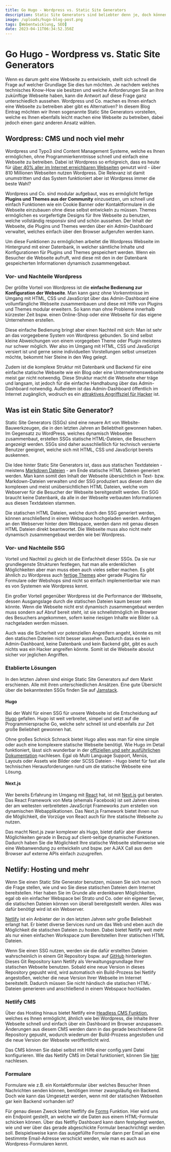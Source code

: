 ```yaml
---
title: Go Hugo - Wordpress vs. Static Site Generators
description: Static Site Generators sind beliebter denn je, doch können Sie mit etablierten Systemen wie Wordpress und Co. mithalten? Wir haben für Sie den Vergleich gemacht.
image: /uploads/hugo-blog-post.png
tags: [Webentwicklung, SEO]
date: 2023-04-11T06:34:52.350Z
---
```


# Go Hugo - Wordpress vs. Static Site Generators
Wenn es darum geht eine Webseite zu entwickeln, stellt sich schnell die Frage auf welcher Grundlage Sie dies tun möchten. Je nachdem welches technisches Know-How sie besitzen und welche Anforderungen Sie an Ihre zukünftige Webseite haben, kann die Antwort auf diese Frage ganz unterschiedlich aussehen. Wordpress und Co. machen es Ihnen einfach eine Webseite zu betreiben aber gibt es Alternativen? In diesem Blog Eintrag möchten wir Ihnen sogenannte Static Site Generators vorstellen, welche es Ihnen ebenfalls leicht machen eine Webseite zu betreiben, dabei jedoch einen ganz anderen Ansatz wählen.

## Wordpress: CMS und noch viel mehr
Wordpress und Typo3 sind Content Management Systeme, welche es Ihnen ermöglichen, ohne Programmierkenntnisse schnell und einfach eine Webseite zu betreiben. Dabei ist Wordpress so erfolgreich, dass es heute für [über 40% aller im Internet erreichbaren Webseiten](https://colorlib.com/wp/wordpress-statistics/) genutzt wird - über 810 Millionen Webseiten nutzen Wordpress. Die Relevanz ist damit unumstritten und das System funktioniert aber ist Wordpress immer die beste Wahl?

Wordpress und Co. sind modular aufgebaut, was es ermöglicht fertige **Plugins und Themes aus der Community** einzusetzen, um schnell und einfach Funktionen wie ein Cookie Banner oder Kontaktformulare in die Webseite einzubauen ohne diese selbst entwickeln zu müssen. Themes ermöglichen es vorgefertigte Designs für Ihre Webseite zu benutzen, welche vollständig responsiv sind und schön aussehen. Der Inhalt der Webseite, die Plugins und Themes werden über ein Admin-Dashboard verwaltet, welches einfach über den Browser aufgerufen werden kann.

Um diese Funktionen zu ermöglichen arbeitet die Wordpress Webseite im Hintergrund mit einer Datenbank, in welcher sämtliche Inhalte und Konfigurationen für Plugins und Themes gespeichert werden. Wenn ein Besucher die Webseite aufruft, wird diese mit den in der Datenbank gespeicherten Informationen dynamisch zusammengebaut.

### Vor- und Nachteile Wordpress
Der größte Vorteil von Wordpress ist die **einfache Bedienung zur Konfiguration der Webseite**. Man kann ganz ohne Vorkenntnisse im Umgang mit HTML, CSS und JavaScript über das Admin-Dashboard eine vollumfängliche Webseite zusammenbauen und diese mit Hilfe von Plugins und Themes modular erweitern. So kann man ohne Probleme innerhalb kürzester Zeit bspw. einen Online-Shop oder eine Webseite für das eigene Unternehmen erstellen.

Diese einfache Bedienung bringt aber einen Nachteil mit sich: Man ist sehr an das vorgegebene System von Wordpress gebunden. So sind selbst kleine Abweichungen von einem vorgegeben Theme oder Plugin meistens nur schwer möglich. Wer also im Umgang mit HTML, CSS und JavaScript versiert ist und gerne seine individuellen Vorstellungen selbst umsetzen möchte, bekommt hier Steine in den Weg gelegt.

Zudem ist die komplexe Struktur mit Datenbank und Backend für eine einfache statische Webseite wie ein Blog oder eine Unternehmenswebseite meist gar nicht notwendig. Diese Struktur macht die Webseite eher träge und langsam, ist jedoch für die einfache Handhabung über das Admin-Dashboard notwendig. Außerdem ist das Admin-Dashboard öffentlich im Internet zugänglich, wodruch es ein [attraktives Angriffsziel für Hacker](https://www.cminds.com/blog/wordpress/7-types-wordpress-attacks/) ist.

## Was ist ein Static Site Generator?
Static Site Generators (SSGs) sind eine neuere Art von Website-Bauwerkzeugen, die in den letzten Jahren an Beliebtheit gewonnen haben. Im Gegensatz zu WordPress, welches dynamisch Webseiten zusammenbaut, erstellen SSGs statische HTML-Dateien, die Besuchern angezeigt werden. SSGs sind daher ausschließlich für technisch versierte Benutzer geeignet, welche sich mit HTML, CSS und JavaScript bereits auskennen.

Die Idee hinter Static Site Generators ist, dass aus statischen Textdateien - meistens [Markdown Dateien](https://github.com/adam-p/markdown-here/wiki/Markdown-Cheatsheet) - am Ende statische HTML Dateien generiert werden. Man kann somit den Inhalt der Webseite übersichtlich in Text- bzw. Markdown-Dateien verwalten und der SSG produziert aus diesen dann die komplexen und meist unübersichtlichen HTML Dateien, welche vom Webserver für die Besucher der Webseite bereitgestellt werden. Ein SGG braucht keine Datenbank, da alle in der Webseite verbauten Informationen aus diesen Textdateien stammen.

Die statischen HTML Dateien, welche durch den SSG generiert werden, können anschließend in einem Webspace hochgeladen werden. Anfragen an den Webserver hinter dem Webspace, werden dann mit genau diesen HTML Dateien direkt beantwortet. Die Webseite muss also nicht mehr dynamisch zusammengebaut werden wie bei Wordpress.

### Vor- und Nachteile SSG
Vorteil und Nachteil zu gleich ist die Einfachheit dieser SSGs. Da sie nur grundlegenste Strukturen festlegen, hat man alle erdenklichen Möglichkeiten aber man muss eben auch vieles selber machen. Es gibt ähnlich zu Wordpress auch [fertige Themes](https://themes.gohugo.io/) aber gerade Plugins für Formulare oder Webshops sind nicht so einfach implementierbar wie man es von Systemen wie Wordpress kennt.

Ein großer Vorteil gegenüber Wordpress ist die Performance der Webseite, dessen Ausgangslage durch die statischen Dateien kaum besser sein könnte. Wenn die Webseite nicht erst dynamisch zusammengebaut werden muss sondern auf Abruf bereit steht, ist sie schnellstmöglich im Browser des Besuchers angekommen, sofern keine riesigen Inhalte wie Bilder o.ä. nachgeladen werden müssen.

Auch was die Sicherheit vor potenziellen Angreifern angeht, könnte es mit den statischen Dateien nicht besser aussehen. Dadurch dass es kein Admin-Dashboard, keine Datenbank und kein Backend gibt, gibt es auch nichts was ein Hacker angreifen könnte. Somit ist die Webseite absolut sicher vor jeglichen Angriffen.

### Etablierte Lösungen
In den letzten Jahren sind einige Static Site Generators auf dem Markt erschienen. Alle mit ihren unterschiedlichen Ansätzen. Eine gute Übersicht über die bekanntesten SSGs finden Sie auf [Jamstack](https://jamstack.org/generators/).

#### Hugo
Bei der Wahl für einen SSG für unsere Webseite ist die Entscheidung auf [Hugo](https://gohugo.io/) gefallen. Hugo ist weit verbreitet, simpel und setzt auf die Programmiersprache Go, welche sehr schnell ist und ebenfalls zur Zeit große Beliebheit gewonnen hat.

Ohne großes Schnick Schnack bietet Hugo alles was man für eine simple oder auch eine komplexere statische Webseite benötigt. Wie Hugo im Detail funktioniert, lässt sich wunderbar in der [offiziellen und sehr ausführlichen Dokumentation](https://gohugo.io/documentation/) nachlesen. Egal ob Multi Language Support, Menüs, Layouts oder Assets wie Bilder oder SCSS Dateien - Hugo bietet für fast alle technischen Herausforderungen rund um die statische Webseite eine Lösung.

#### Next.js
Wer bereits Erfahrung im Umgang mit [React](https://react.dev/) hat, ist mit [Next.js](https://nextjs.org/) gut beraten. Das React Framework von Meta (ehemals Facebook) ist seit Jahren eines der am weitesten verbreiteten JavaScript Frameworks zum erstellen von dynamischen Webapplikationen. Das Next.js Framework bietet ihnen nun die Möglichkeit, die Vorzüge von React auch für Ihre statische Webseite zu nutzen.

Das macht Next.js zwar komplexer als Hugo, bietet dafür aber diverse Möglichkeiten gerade in Bezug auf client-seitige dynamische Funktionen. Dadurch haben Sie die Möglichkeit Ihre statische Webseite stellenweise wie eine Webanwendung zu entwickeln und bspw. per AJAX Call aus dem Browser auf externe APIs einfach zuzugreifen.

## Netlify: Hosting und mehr
Wenn Sie einen Static Site Generator benutzen, müssen Sie sich nun noch die Frage stellen, wie und wo Sie diese statischen Dateien dem Internet bereitstellen. Hier haben Sie im Grunde alle erdenkbaren Möglichkeiten, egal ob ein einfacher Webspace bei Strato und Co. oder ein eigener Server, die statischen Dateien können von überall bereitgestellt werden. Alles was dafür benötigt wird ist ein Webserver.

[Netlify](https://www.netlify.com/) ist ein Anbieter der in den letzten Jahren sehr große Beliebheit erlangt hat. Er bietet diverse Services rund um das Web und eben auch die Möglichkeit die statischen Dateien zu hosten. Dabei bietet Netlify weit mehr als nur einen einfachen Workspace zum Bereitstellen Ihrer statischen HTML Dateien.

Wenn Sie einen SSG nutzen, werden sie die dafür erstellten Dateien wahrscheinlich in einem Git Repository bspw. auf [GitHub](https://github.com/) hinterlegten. Dieses Git Repository kann Netlify als Verwaltungsgrundlage Ihrer statischen Webseite benutzen. Sobald eine neue Version in dieses Repository gepusht wird, wird automatisch ein Build-Prozess bei Netlify angestoßen, welcher die neue Version Ihrer Webseite im Internet bereitstellt. Dadurch müssen Sie nicht händisch die statischen HTML-Dateien generieren und anschließend in einem Webspace hochladen.

### Netlify CMS
Über das Hosting hinaus bietet Netlify eine [Headless CMS Funktion](https://jamstack.org/headless-cms/netlify-cms/), welches es Ihnen ermöglicht, ähnlich wie bei Wordpress, die Inhalte Ihrer Webseite schnell und einfach über ein Dashboard im Browser anzupassen. Änderungen aus diesem CMS werden dann in das gerade beschriebene Git Repository gepusht, wodurch wiederum der Build-Prozess angestoßen und die neue Version der Webseite veröffentlicht wird.

Das CMS können Sie dabei selbst mit Hilfe einer config.yaml Datei konfigurieren. Wie das Netlify CMS im Detail funktioniert, können Sie [hier](https://preview-auth-doc--netlify-cms-www.netlify.app/docs/) nachlesen.

### Formulare
Formulare wie z.B. ein Kontaktformular über welches Besucher Ihnen Nachrichten senden können, benötigen immer zwangsläufig ein Backend. Doch wie kann das Umgesetzt werden, wenn mit der statischen Webseiten gar kein Backend vorhanden ist?

Für genau diesen Zweck bietet Netflify die [Forms](https://www.netlify.com/products/forms/) Funktion. Hier wird uns ein Endpoint gestellt, an welche wir die Daten aus einem HTML-Formular schicken können. Über das Netlfiy Dashboard kann dann festgelegt werden, wie und wer über das gerade abgeschickte Formular benachrichtigt werden soll. Beispielsweise kann das ausgefüllte Formular dann per Email an eine bestimmte Email-Adresse verschickt werden, wie man es auch aus Wordpress-Formularen kennt.